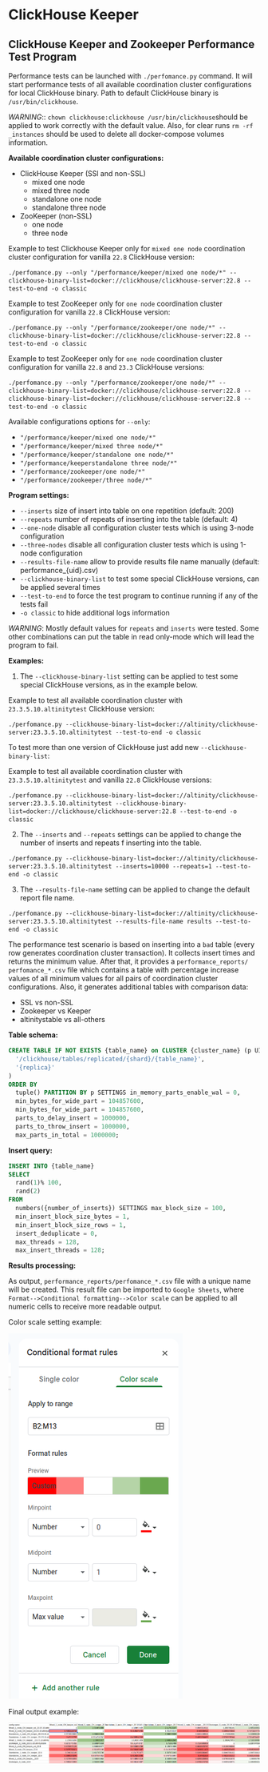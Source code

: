 # ClickHouse Keeper

## ClickHouse Keeper and Zookeeper Performance Test Program

Performance tests can be launched with `./perfomance.py` command.
It will start performance tests of all available coordination cluster configurations for local ClickHouse binary. Path 
to default ClickHouse binary is `/usr/bin/clickhouse`. 

*WARNING*:: `chown clickhouse:clickhouse /usr/bin/clickhouse`should be applied to work correctly with the default value.
Also, for clear runs `rm -rf _instances` should be used to delete all docker-compose volumes information.

**Available coordination cluster configurations:**

* ClickHouse Keeper (SSl and non-SSL)
  * mixed one node
  * mixed three node
  * standalone one node 
  * standalone three node
* ZooKeeper (non-SSL)
  * one node 
  * three node

Example to test Clickhouse Keeper only for `mixed one node` coordination cluster configuration for vanilla `22.8` ClickHouse version:

```commandline
./perfomance.py --only "/performance/keeper/mixed one node/*" --clickhouse-binary-list=docker://clickhouse/clickhouse-server:22.8 --test-to-end -o classic
```

Example to test ZooKeeper only for `one node` coordination cluster configuration for vanilla `22.8` ClickHouse version:

```commandline
./perfomance.py --only "/performance/zookeeper/one node/*" --clickhouse-binary-list=docker://clickhouse/clickhouse-server:22.8 --test-to-end -o classic
```

Example to test ZooKeeper only for `one node` coordination cluster configuration for vanilla `22.8` and `23.3` ClickHouse versions:

```commandline
./perfomance.py --only "/performance/zookeeper/one node/*" --clickhouse-binary-list=docker://clickhouse/clickhouse-server:22.8 --clickhouse-binary-list=docker://clickhouse/clickhouse-server:22.8 --test-to-end -o classic
```

Available configurations options for `--only`:

* `"/performance/keeper/mixed one node/*"`
* `"/performance/keeper/mixed three node/*"`
* `"/performance/keeper/standalone one node/*"`
* `"/performance/keeperstandalone three node/*"`
* `"/performance/zookeeper/one node/*"`
* `"/performance/zookeeper/three node/*"`

**Program settings:**

* `--inserts` size of insert into table on one repetition (default: 200)
* `--repeats` number of repeats of inserting into the table (default: 4)
* `--one-node` disable all configuration cluster tests which is using 3-node configuration
* `--three-nodes` disable all configuration cluster tests which is using 1-node configuration
* `--results-file-name` allow to provide results file name manually (default: performance_{uid}.csv)
* `--clickhouse-binary-list` to test some special ClickHouse versions, can be applied several times
* `--test-to-end` to force the test program to continue running if any of the tests fail
* `-o classic` to hide additional logs information

*WARNING*: Mostly default values for `repeats` and `inserts` were tested. Some other combinations can put the
table in read only-mode which will lead the program to fail.

**Examples:**

1) The `--clickhouse-binary-list` setting can be applied to test some special ClickHouse versions, as in the example below.

Example to test all available coordination cluster with `23.3.5.10.altinitytest` ClickHouse version:
```commandline
./perfomance.py --clickhouse-binary-list=docker://altinity/clickhouse-server:23.3.5.10.altinitytest --test-to-end -o classic
```

To test more than one version of ClickHouse just add new `--clickhouse-binary-list`:

Example to test all available coordination cluster with `23.3.5.10.altinitytest` and vanilla `22.8` ClickHouse versions:

```commandline
./perfomance.py --clickhouse-binary-list=docker://altinity/clickhouse-server:23.3.5.10.altinitytest --clickhouse-binary-list=docker://clickhouse/clickhouse-server:22.8 --test-to-end -o classic
```

2) The `--inserts` and `--repeats` settings can be applied to change the number of inserts and repeats f inserting into the table.

```commandline
./perfomance.py --clickhouse-binary-list=docker://altinity/clickhouse-server:23.3.5.10.altinitytest --inserts=10000 --repeats=1 --test-to-end -o classic
```

3) The `--results-file-name` setting can be applied to change the default report file name.

```commandline
./perfomance.py --clickhouse-binary-list=docker://altinity/clickhouse-server:23.3.5.10.altinitytest --results-file-name results --test-to-end -o classic
```

The performance test scenario is based on inserting into a `bad` table (every row generates coordination cluster
transaction). It collects insert times and returns the minimum value. After that, it provides a `performance_reports/
perfomance_*.csv` file which contains a table with percentage increase values of all minimum values for all pairs of 
coordination cluster configurations. Also, it generates additional tables with comparison data:

* SSL vs non-SSL
* Zookeeper vs Keeper
* altinitystable vs all-others

**Table schema:**

```sql
CREATE TABLE IF NOT EXISTS {table_name} on CLUSTER {cluster_name} (p UInt64, x UInt64) ENGINE = ReplicatedSummingMergeTree(
  '/clickhouse/tables/replicated/{shard}/{table_name}', 
  '{replica}'
) 
ORDER BY 
  tuple() PARTITION BY p SETTINGS in_memory_parts_enable_wal = 0, 
  min_bytes_for_wide_part = 104857600, 
  min_bytes_for_wide_part = 104857600, 
  parts_to_delay_insert = 1000000, 
  parts_to_throw_insert = 1000000, 
  max_parts_in_total = 1000000;
```

**Insert query:**

```sql
INSERT INTO {table_name} 
SELECT 
  rand(1)% 100, 
  rand(2) 
FROM 
  numbers({number_of_inserts}) SETTINGS max_block_size = 100, 
  min_insert_block_size_bytes = 1, 
  min_insert_block_size_rows = 1, 
  insert_deduplicate = 0, 
  max_threads = 128, 
  max_insert_threads = 128;
```

**Results processing:**

As output, `performance_reports/perfomance_*.csv` file with a unique name will be created. This result file can be 
imported to `Google Sheets`, where `Format-->Conditional formatting-->Color scale` can be applied 
to all numeric cells to receive more readable output.

Color scale setting example:

<img src="readme_data/color_scale_settings.png" alt="color scale settings img">

Final output example:

<img src="readme_data/final_output.png" alt="final output img">

